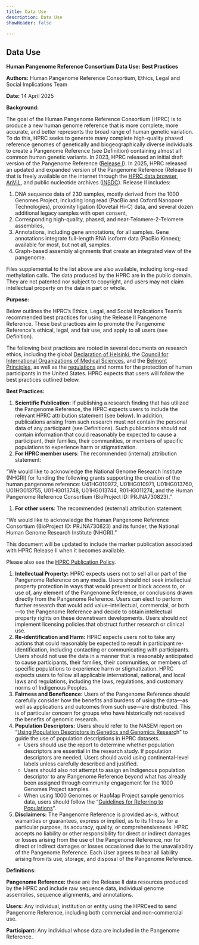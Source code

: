 ```yaml
---
title: Data Use
description: Data Use
showHeader: false

---
```


## Data Use

**Human Pangenome Reference Consortium Data Use: Best Practices**

**Authors:** Human Pangenome Reference Consortium, Ethics, Legal and Social Implications Team

**Date:** 14 April 2025

**Background:**

The goal of the Human Pangenome Reference Consortium (HPRC) is to produce a new human genome reference that is more complete, more accurate, and better represents the broad range of human genetic variation. To do this, HPRC seeks to generate many complete high-quality phased reference genomes of genetically and biogeographically diverse individuals to create a Pangenome Reference (see Definition) containing almost all common human genetic variants. In 2023, HPRC released an initial draft version of the Pangenome Reference ([Release I](https://www.nature.com/articles/s41586-023-05896-x)). In 2025, HPRC released an updated and expanded version of the Pangenome Reference (Release II) that is freely available on the internet through the [HPRC data browser](https://data.humanpangenome.org/), [AnVIL](https://www.genome.gov/Funded-Programs-Projects/Computational-Genomics-and-Data-Science-Program/Genomic-Analysis-Visualization-Informatics-Lab-space-AnVIL), and public nucleotide archives ([INSDC](https://www.insdc.org/)). Release II includes:

1. DNA sequence data of 230 samples, mostly derived from the 1000 Genomes Project, including long read (PacBio and Oxford Nanopore Technologies), proximity ligation (Dovetail Hi-C) data, and several dozen additional legacy samples with open consent,
2. Corresponding high-quality, phased, and near-Telomere-2-Telomere assemblies,
3. Annotations, including gene annotations, for all samples. Gene annotations integrate full-length RNA isoform data (PacBio Kinnex); available for most, but not all, samples.
4. Graph-based assembly alignments that create an integrated view of the pangenome.

Files supplemental to the list above are also available, including long-read methylation calls. The data produced by the HPRC are in the public domain. They are not patented nor subject to copyright, and users may not claim intellectual property on the data in part or whole.

**Purpose:**

Below outlines the HPRC’s Ethics, Legal, and Social Implications Team’s recommended best practices for using the Release II Pangenome Reference. These best practices aim to promote the Pangenome Reference's ethical, legal, and fair use, and apply to all users (see Definition).

The following best practices are rooted in several documents on research ethics, including the global [Declaration of Helsinki,](https://www.wma.net/policies-post/wma-declaration-of-helsinki/) the [Council for International Organizations of Medical Sciences](https://cioms.ch/publications/product/international-guidelines-on-good-governance-practice-for-research-institutions/), and the [Belmont Principles](https://www.hhs.gov/ohrp/regulations-and-policy/belmont-report/index.html), as well as the [regulations](https://www.hhs.gov/ohrp/regulations-and-policy/regulations/45-cfr-46/index.html) and norms for the protection of human participants in the United States. HPRC expects that users will follow the best practices outlined below.

**Best Practices:**

1. **Scientific Publication:** If publishing a research finding that has utilized the Pangenome Reference, the HPRC expects users to include the relevant HPRC attribution statement (see below). In addition, publications arising from such research must not contain the personal data of any participant (see Definitions). Such publications should not contain information that could reasonably be expected to cause a participant, their families, their communities, or members of specific populations to experience harm or stigmatization.
2. **For HPRC member users**: The recommended (internal) attribution statement:

“We would like to acknowledge the National Genome Research Institute (NHGRI) for funding the following grants supporting the creation of the human pangenome reference: U41HG010972, U01HG010971, U01HG013760, U01HG013755, U01HG013748, U01HG013744, R01HG011274, and the Human Pangenome Reference Consortium (BioProject ID: PRJNA730823).”

1. **For other users**: The recommended (external) attribution statement:

“We would like to acknowledge the Human Pangenome Reference Consortium (BioProject ID: PRJNA730823) and its funder, the National Human Genome Research Institute (NHGRI).”

This document will be updated to include the marker publication associated with HPRC Release II when it becomes available.

Please also see the [HPRC Publication Policy](/publication-policy).

1. **Intellectual Property:** HPRC expects users not to sell all or part of the Pangenome Reference on any media. Users should not seek intellectual property protection in ways that would prevent or block access to, or use of, any element of the Pangenome Reference, or conclusions drawn directly from the Pangenome Reference. Users can elect to perform further research that would add value–intellectual, commercial, or both—to the Pangenome Reference and decide to obtain intellectual property rights on these downstream developments. Users should not implement licensing policies that obstruct further research or clinical use.
2. **Re-identification and Harm:** HPRC expects users not to take any actions that could reasonably be expected to result in participant re-identification, including contacting or communicating with participants. Users should not use the data in a manner that is reasonably anticipated to cause participants, their families, their communities, or members of specific populations to experience harm or stigmatization. HPRC expects users to follow all applicable international, national, and local laws and regulations, including the laws, regulations, and customary norms of Indigenous Peoples.
3. **Fairness and Beneficence:** Users of the Pangenome Reference should carefully consider how the benefits and burdens of using the data—as well as applications and outcomes from such use—are distributed. This is of particular concern for groups who have historically not received the benefits of genomic research.
4. **Population Descriptors:** Users should refer to the NASEM report on “[Using Population Descriptors in Genetics and Genomics Researc](https://nap.nationalacademies.org/download/26902)h” to guide the use of population descriptions in HPRC datasets.
    - Users should use the report to determine whether population descriptors are essential in the research study. If population descriptors are needed, Users should avoid using continental-level labels unless carefully described and justified.
    - Users should also not attempt to assign an Indigenous population descriptor to any Pangenome Reference beyond what has already been assigned through community engagement for the 1000 Genomes Project samples.
    - When using 1000 Genomes or HapMap Project sample genomics data, users should follow the “[Guidelines for Referring to Populations](https://catalog.coriell.org/1/NHGRI/About/Guidelines-for-Referring-to-Populations)”.
5. **Disclaimers:** The Pangenome Reference is provided as-is, without warranties or guarantees, express or implied, as to its fitness for a particular purpose, its accuracy, quality, or comprehensiveness. HPRC accepts no liability or other responsibility for direct or indirect damages or losses arising from the use of the Pangenome Reference, nor for direct or indirect damages or losses occasioned due to the unavailability of the Pangenome Reference. Each User agrees to bear all liability arising from its use, storage, and disposal of the Pangenome Reference.

**Definitions:**

**Pangenome Reference:** these are the Release II data resources produced by the HPRC and include raw sequence data, individual genome assemblies, sequence alignments, and annotations.

**Users:** Any individual, institution or entity using the HPRCeed to send Pangenome Reference, including both commercial and non-commercial use.

**Participant:** Any individual whose data are included in the Pangenome Reference.
